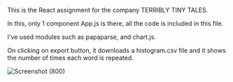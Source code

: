 This is the React assignment for the company TERRIBLY TINY TALES. 

In this, only 1 component App.js is there, all the code is included in this file. 

I've used modules such as papaparse, and chart.js.

On clicking on export button, it downloads a histogram.csv file and it shows the number of times each word is repeated.

![Screenshot (800)](https://github.com/karanjc/Tiny-tales-assignment-react/assets/66589659/2d7e968b-3fbf-47eb-8327-589abcbb6104)


